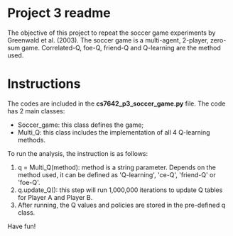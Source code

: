 # Project 3 readme
The objective of this project to repeat the soccer game experiments by Greenwald et al. (2003). The soccer game is a multi-agent, 2-player, zero-sum game. Correlated-Q, foe-Q, friend-Q and Q-learning are the method used.
# Instructions
The codes are included in the **cs7642_p3_soccer_game.py** file. The code has 2 main classes:

- Soccer_game: this class defines the game;
- Multi_Q: this class includes the implementation of all 4 Q-learning methods.

To run the analysis, the instruction is as follows:

1. q = Multi_Q(method): method is a string parameter. Depends on the method used, it can be defined as 'Q-learning', 'ce-Q', 'friend-Q' or 'foe-Q'.
2. q.update_Q(): this step will run 1,000,000 iterations to update Q tables for Player A and Player B.
3. After running, the Q values and policies are stored in the pre-defined q class.

Have fun!
